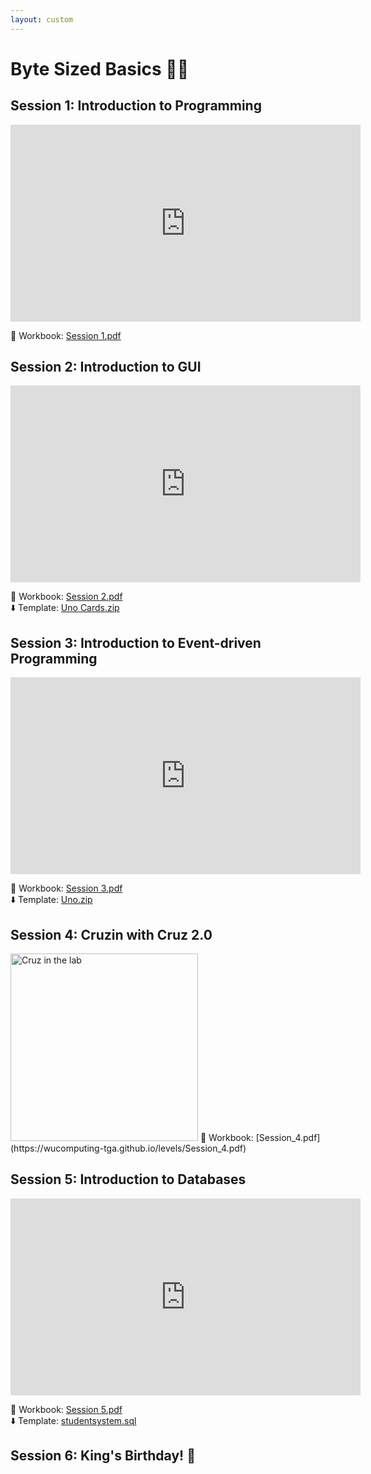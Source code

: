 ```yaml
---
layout: custom
---
```


# Byte Sized Basics 👩‍💻

## Session 1: Introduction to Programming

<iframe width="560" height="315" src="https://www.youtube.com/embed/UTcTvyfFsi0?si=vchajjX7GYKVsa45" title="YouTube video player" frameborder="0" allow="accelerometer; autoplay; clipboard-write; encrypted-media; gyroscope; picture-in-picture; web-share" referrerpolicy="strict-origin-when-cross-origin" allowfullscreen></iframe>

📓 Workbook: [Session 1.pdf](https://wucomputing-tga.github.io/levels/l1/Session_1_Workbook.pdf) 

## Session 2: Introduction to GUI

<iframe width="560" height="315" src="https://www.youtube.com/embed/--3-cdV53JY?si=56S_ZOq1Bol4ult0" title="YouTube video player" frameborder="0" allow="accelerometer; autoplay; clipboard-write; encrypted-media; gyroscope; picture-in-picture; web-share" referrerpolicy="strict-origin-when-cross-origin" allowfullscreen></iframe>

📓 Workbook: [Session 2.pdf](https://wucomputing-tga.github.io/levels/l1/Session_2.pdf)<br>
⬇️ Template: [Uno Cards.zip](https://wucomputing-tga.github.io/levels/l1/UNO_Cards.zip)

## Session 3: Introduction to Event-driven Programming

<iframe width="560" height="315" src="https://www.youtube.com/embed/O1k83ikIT74?si=dUQ_gZQo_1Fdijhr" title="YouTube video player" frameborder="0" allow="accelerometer; autoplay; clipboard-write; encrypted-media; gyroscope; picture-in-picture; web-share" referrerpolicy="strict-origin-when-cross-origin" allowfullscreen></iframe>

📓 Workbook: [Session 3.pdf](https://wucomputing-tga.github.io/levels/l1/Session_3.pdf)<br>
⬇️ Template: [Uno.zip](https://wucomputing-tga.github.io/levels/l1/Uno.zip)

## Session 4: Cruzin with Cruz 2.0

<img src="https://wucomputing-tga.github.io/img/Cruzin_with_Cruz.png" alt="Cruz in the lab" width="300">
📓 Workbook: [Session_4.pdf](https://wucomputing-tga.github.io/levels/Session_4.pdf)
<br>

## Session 5: Introduction to Databases

<iframe width="560" height="315" src="https://www.youtube.com/embed/hkaKoGGYMzU?si=FaGpyQsRVdEugaBs" title="YouTube video player" frameborder="0" allow="accelerometer; autoplay; clipboard-write; encrypted-media; gyroscope; picture-in-picture; web-share" referrerpolicy="strict-origin-when-cross-origin" allowfullscreen></iframe>

📓 Workbook: [Session 5.pdf](https://wucomputing-tga.github.io/levels/l1/Session_5.pdf)<br>
⬇️ Template: [studentsystem.sql](https://wucomputing-tga.github.io/levels/l1/studentsystem.sql)

## Session 6: King's Birthday! 🥳 

<!--## Session 7: Boolean Algebra

<iframe width="560" height="315" src="https://www.youtube.com/embed/NspTrB-Rg2k?si=uy6HXxk5hYk1KD7T" title="YouTube video player" frameborder="0" allow="accelerometer; autoplay; clipboard-write; encrypted-media; gyroscope; picture-in-picture; web-share" referrerpolicy="strict-origin-when-cross-origin" allowfullscreen></iframe>

📓 Workbook: [Session 7.pdf](https://wucomputing-tga.github.io/levels/l1/Session_7.pdf)<br>

## Session 8: Introduction to Web Development

<iframe width="560" height="315" src="https://www.youtube.com/embed/ppfIGJQpg_c?si=DrGsswxqGGwQBhXD" title="YouTube video player" frameborder="0" allow="accelerometer; autoplay; clipboard-write; encrypted-media; gyroscope; picture-in-picture; web-share" referrerpolicy="strict-origin-when-cross-origin" allowfullscreen></iframe>

📓 Workbook: [Session 8.pdf](https://wucomputing-tga.github.io/levels/l1/Session_8.pdf)<br>
⬇️ Template: [Weather.zip](https://wucomputing-tga.github.io/levels/l1/Weather.zip)

## Session 9: Battle of the Bytes 🏆

## Session 10: Careers in Computing 🤓-->




